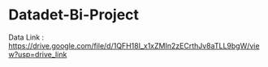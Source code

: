 # Datadet-Bi-Project
Data Link : https://drive.google.com/file/d/1QFH18I_x1xZMIn2zECrthJv8aTLL9bgW/view?usp=drive_link
